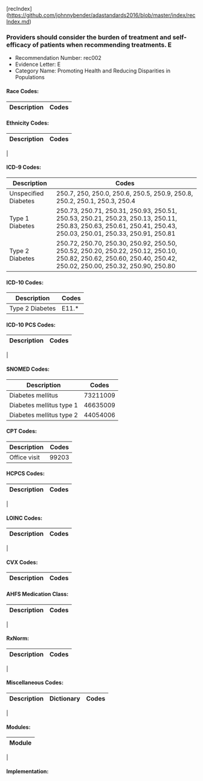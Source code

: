 [recIndex] (https://github.com/johnnybender/adastandards2016/blob/master/index/recIndex.md)

### **Providers should consider the burden of treatment and self-efficacy of patients when recommending treatments. E**
* Recommendation Number: rec002
* Evidence Letter: E
* Category Name: Promoting Health and Reducing Disparities in Populations

#### Race Codes:

Description | Codes
----------- | -----


#### Ethnicity Codes:

Description | Codes
----------- | -----
|

#### ICD-9 Codes:

Description | Codes
----------- | -----
Unspecified Diabetes| 250.7, 250, 250.0, 250.6, 250.5, 250.9, 250.8, 250.2, 250.1, 250.3, 250.4
Type 1 Diabetes|250.73, 250.71, 250.31, 250.93, 250.51, 250.53, 250.21, 250.23, 250.13, 250.11, 250.83, 250.63, 250.61, 250.41, 250.43, 250.03, 250.01, 250.33, 250.91, 250.81
Type 2 Diabetes|250.72, 250.70, 250.30, 250.92, 250.50, 250.52, 250.20, 250.22, 250.12, 250.10, 250.82, 250.62, 250.60, 250.40, 250.42, 250.02, 250.00, 250.32, 250.90, 250.80

#### ICD-10 Codes:

Description | Codes
----------- | -----
Type 2 Diabetes | E11.*

#### ICD-10 PCS Codes:

Description | Codes
----------- | -----
|

#### SNOMED Codes:

Description | Codes
----------- | -----
Diabetes mellitus|73211009
Diabetes mellitus type 1|46635009
Diabetes mellitus type 2|44054006
#### CPT Codes:

Description | Codes
----------- | -----
Office visit|99203|

#### HCPCS Codes:

Description | Codes
----------- | -----
|

#### LOINC Codes:

Description | Codes
----------- | -----
|

#### CVX Codes:

Description | Codes
----------- | -----


#### AHFS Medication Class:

Description | Codes
----------- | -----
|

#### RxNorm:

Description | Codes
----------- | -----
|

#### Miscellaneous Codes:

Description | Dictionary | Codes
----------- | ---------- | -----
|

#### Modules:

Module |
------ |
|

#### Implementation:
